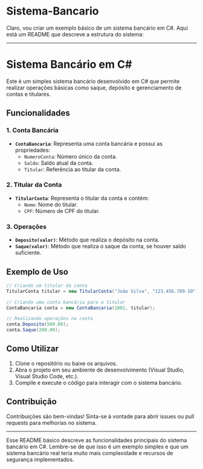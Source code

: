 # Sistema-Bancario
Claro, vou criar um exemplo básico de um sistema bancário em C#. Aqui está um README que descreve a estrutura do sistema:

---

# Sistema Bancário em C#

Este é um simples sistema bancário desenvolvido em C# que permite realizar operações básicas como saque, depósito e gerenciamento de contas e titulares.

## Funcionalidades

### 1. Conta Bancária
- **`ContaBancaria`**: Representa uma conta bancária e possui as propriedades:
    - `NumeroConta`: Número único da conta.
    - `Saldo`: Saldo atual da conta.
    - `Titular`: Referência ao titular da conta.

### 2. Titular da Conta
- **`TitularConta`**: Representa o titular da conta e contém:
    - `Nome`: Nome do titular.
    - `CPF`: Número de CPF do titular.

### 3. Operações
- **`Deposito(valor)`**: Método que realiza o depósito na conta.
- **`Saque(valor)`**: Método que realiza o saque da conta, se houver saldo suficiente.

## Exemplo de Uso

```csharp
// Criando um titular da conta
TitularConta titular = new TitularConta("João Silva", "123.456.789-10");

// Criando uma conta bancária para o titular
ContaBancaria conta = new ContaBancaria(1001, titular);

// Realizando operações na conta
conta.Deposito(500.00);
conta.Saque(200.00);
```

## Como Utilizar

1. Clone o repositório ou baixe os arquivos.
2. Abra o projeto em seu ambiente de desenvolvimento (Visual Studio, Visual Studio Code, etc.).
3. Compile e execute o código para interagir com o sistema bancário.

## Contribuição

Contribuições são bem-vindas! Sinta-se à vontade para abrir issues ou pull requests para melhorias no sistema.

---

Esse README básico descreve as funcionalidades principais do sistema bancário em C#. Lembre-se de que isso é um exemplo simples e que um sistema bancário real teria muito mais complexidade e recursos de segurança implementados.
